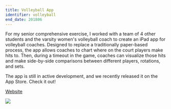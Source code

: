 ```yaml
---
title: Volleyball App
identifier: volleyball
end_date: 201806
---
```

For my senior comprehensive exercise, I worked with a team of 4 other students and the varsity women's volleyball coach to create an iPad app for volleyball coaches. Designed to replace a traditionally paper-based process, the app allows coaches to chart where on the court players make hits to. Then, during a timeout in the game, coaches can visualize those hits and make side-by-side comparisons between different players, rotations, and sets.

The app is still in active development, and we recently released it on the App Store. Check it out!

[Website](https://shottey.com)

![](https://cs.carleton.edu/cs_comps/1718/volleyball/final-results/img/vis.png)
